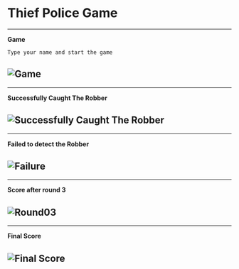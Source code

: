 # Thief Police Game

-----------------------------------
**Game**
```
Type your name and start the game
```
![Game](https://github.com/Faizun-Faria/Thief_Police_Game/blob/main/Preview/GameVideo.gif)
-----------------------------------


-----------------------------------
**Successfully Caught The Robber**

![Successfully Caught The Robber](https://github.com/Faizun-Faria/Thief_Police_Game/blob/main/Preview/Caught_Robber.png)
-----------------------------------


-----------------------------------
**Failed to detect the Robber**

![Failure](https://github.com/Faizun-Faria/Thief_Police_Game/blob/main/Preview/Failure.png)
-----------------------------------


-----------------------------------
**Score after round 3**

![Round03](https://github.com/Faizun-Faria/Thief_Police_Game/blob/main/Preview/Round_03.png)
-----------------------------------


-----------------------------------
**Final Score**

![Final Score](https://github.com/Faizun-Faria/Thief_Police_Game/blob/main/Preview/Final%20Score.png)
-----------------------------------
